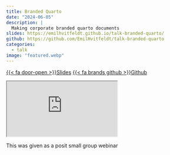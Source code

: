 ```yaml
---
title: Branded Quarto
date: "2024-06-05"
description: |
  Making corporate branded quarto documents
slides: https://emilhvitfeldt.github.io/talk-branded-quarto/
github: https://github.com/EmilHvitfeldt/talk-branded-quarto
categories:
  - talk
image: "featured.webp"
---
```


<a href="https://emilhvitfeldt.github.io/talk-branded-quarto/" class="listing-slides btn-links">{{< fa door-open >}}Slides<a>
<a href="https://github.com/EmilHvitfeldt/talk-branded-quarto" class="listing-github btn-links">{{< fa brands github >}}Github<a>
      
<iframe class="slide-deck" src="https://emilhvitfeldt.github.io/talk-branded-quarto/"></iframe>
        
This was given as a posit small group webinar
